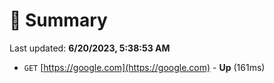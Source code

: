 # 📖 Summary
Last updated: **6/20/2023, 5:38:53 AM**

- `GET` [https://google.com](https://google.com) - **Up** (161ms)
